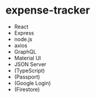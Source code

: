 # expense-tracker

- React
- Express
- node.js
- axios
- GraphQL
- Material UI
- JSON Server
- (TypeScript)
- (Passport)
- (Google Login)
- (Firestore)
